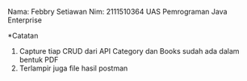 Nama: Febbry Setiawan
Nim: 2111510364
UAS Pemrograman Java Enterprise

*Catatan
1. Capture tiap CRUD dari API Category dan Books sudah ada dalam bentuk PDF
2. Terlampir juga file hasil postman
